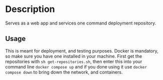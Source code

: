 # Description

Serves as a web app and services one command deployment repository.

## Usage

This is meant for deployment, and testing purposes. Docker is mandatory, so make sure you have one installed in your machine. First get the repositories with `sh get-repositories.sh`, then enter this into your command line `docker compose up` and if you done using it use `docker compose down` to bring down the network, and containers.